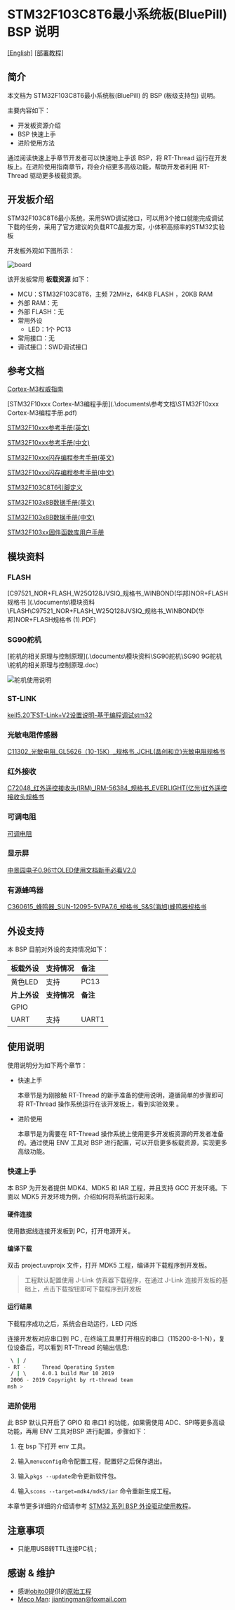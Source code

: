 # STM32F103C8T6最小系统板(BluePill) BSP 说明

[[English]](README.md)
[[部署教程]](deplay.md)

## 简介

本文档为 STM32F103C8T6最小系统板(BluePill) 的 BSP (板级支持包) 说明。

主要内容如下：

- 开发板资源介绍
- BSP 快速上手
- 进阶使用方法

通过阅读快速上手章节开发者可以快速地上手该 BSP，将 RT-Thread 运行在开发板上。在进阶使用指南章节，将会介绍更多高级功能，帮助开发者利用 RT-Thread 驱动更多板载资源。



## 开发板介绍

STM32F103C8T6最小系统，采用SWD调试接口，可以用3个接口就能完成调试下载的任务，采用了官方建议的负载RTC晶振方案，小体积高频率的STM32实验板

开发板外观如下图所示：

![board](figures/Bluepill_pinout.png)

该开发板常用 **板载资源** 如下：

- MCU：STM32F103C8T6，主频 72MHz，64KB FLASH ，20KB RAM
- 外部 RAM：无
- 外部 FLASH：无
- 常用外设
  - LED：1个 PC13
- 常用接口：无
- 调试接口：SWD调试接口

## 参考文档

 [Cortex-M3权威指南](.\documents\参考文档\Cortex-M3权威指南.pdf) 

 [STM32F10xxx Cortex-M3编程手册](.\documents\参考文档\STM32F10xxx Cortex-M3编程手册.pdf) 

 [STM32F10xxx参考手册(英文)](.\documents\参考文档\STM32F10xxx参考手册（英文）.pdf) 

 [STM32F10xxx参考手册(中文)](.\documents\参考文档\STM32F10xxx参考手册（中文）.pdf) 

 [STM32F10xxx闪存编程参考手册(英文)](.\documents\参考文档\STM32F10xxx闪存编程参考手册（英文）.pdf) 

 [STM32F10xxx闪存编程参考手册(中文)](.\documents\参考文档\STM32F10xxx闪存编程参考手册（中文）.pdf) 

 [STM32F103C8T6引脚定义](.\documents\参考文档\STM32F103C8T6引脚定义.xlsx) 

 [STM32F103x8B数据手册(英文)](.\documents\参考文档\STM32F103x8B数据手册（英文）.pdf )

 [STM32F103x8B数据手册(中文)](.\documents\参考文档\STM32F103x8B数据手册（中文）.pdf) 

 [STM32F103xx固件函数库用户手册](.\documents\参考文档\STM32F103xx固件函数库用户手册.pdf) 

## 模块资料

### FLASH

 [C97521_NOR+FLASH_W25Q128JVSIQ_规格书_WINBOND(华邦)NOR+FLASH规格书 ](.\documents\模块资料\FLASH\C97521_NOR+FLASH_W25Q128JVSIQ_规格书_WINBOND(华邦)NOR+FLASH规格书 (1).PDF) 

### SG90舵机

[舵机的相关原理与控制原理](.\documents\模块资料\SG90舵机\SG90 9G舵机\舵机的相关原理与控制原理.doc)

![舵机使用说明](.\documents\模块资料\SG90舵机\舵机使用说明.png)

### ST-LINK

 [keil5.20下ST-Link+V2设置说明-基于编程调试stm32](.\documents\模块资料\ST-LINK\keil5.20下ST-Link+V2设置说明-基于编程调试stm32.pdf) 

### 光敏电阻传感器

 [C11302_光敏电阻_GL5626（10-15K）_规格书_JCHL(晶创和立)光敏电阻规格书](.\documents\模块资料\光敏电阻传感器\C11302_光敏电阻_GL5626（10-15K）_规格书_JCHL(晶创和立)光敏电阻规格书.PDF) 

### 红外接收

 [C72048_红外遥控接收头(IRM)_IRM-56384_规格书_EVERLIGHT(亿光)红外遥控接收头规格书](.\documents\模块资料\红外接收\C72048_红外遥控接收头(IRM)_IRM-56384_规格书_EVERLIGHT(亿光)红外遥控接收头规格书.PDF) 

### 可调电阻

 [可调电阻](.\documents\模块资料\可调电阻\可调电阻.pdf) 

### 显示屏

 [中景园电子0.96寸OLED使用文档新手必看V2.0](.\documents\模块资料\显示屏\中景园电子0.96寸OLED使用文档新手必看V2.0.pdf) 

### 有源蜂鸣器

 [C360615_蜂鸣器_SUN-12095-5VPA7.6_规格书_S&S(海旭)蜂鸣器规格书](.\documents\模块资料\有源蜂鸣器\C360615_蜂鸣器_SUN-12095-5VPA7.6_规格书_S&S(海旭)蜂鸣器规格书.PDF) 

## 外设支持

本 BSP 目前对外设的支持情况如下：

| **板载外设**      | **支持情况** | **备注**                              |
| :----------------- | :----------- | :------------------------------------- |
| 	黄色LED		    |     支持      |       PC13                          |
| **片上外设**      | **支持情况** | **备注**                              |
| GPIO              |              |          |
| UART              |     支持     | UART1                                |



## 使用说明

使用说明分为如下两个章节：

- 快速上手

    本章节是为刚接触 RT-Thread 的新手准备的使用说明，遵循简单的步骤即可将 RT-Thread 操作系统运行在该开发板上，看到实验效果 。

- 进阶使用

    本章节是为需要在 RT-Thread 操作系统上使用更多开发板资源的开发者准备的。通过使用 ENV 工具对 BSP 进行配置，可以开启更多板载资源，实现更多高级功能。


### 快速上手

本 BSP 为开发者提供 MDK4、MDK5 和 IAR 工程，并且支持 GCC 开发环境。下面以 MDK5 开发环境为例，介绍如何将系统运行起来。

#### 硬件连接

使用数据线连接开发板到 PC，打开电源开关。

#### 编译下载

双击 project.uvprojx 文件，打开 MDK5 工程，编译并下载程序到开发板。

> 工程默认配置使用 J-Link 仿真器下载程序，在通过 J-Link 连接开发板的基础上，点击下载按钮即可下载程序到开发板

#### 运行结果

下载程序成功之后，系统会自动运行，LED 闪烁

连接开发板对应串口到 PC , 在终端工具里打开相应的串口（115200-8-1-N），复位设备后，可以看到 RT-Thread 的输出信息:

```bash
 \ | /
- RT -     Thread Operating System
 / | \     4.0.1 build Mar 10 2019
 2006 - 2019 Copyright by rt-thread team
msh >
```
### 进阶使用

此 BSP 默认只开启了 GPIO 和 串口1 的功能，如果需使用 ADC、SPI等更多高级功能，再用 ENV 工具对BSP 进行配置，步骤如下：

1. 在 bsp 下打开 env 工具。

2. 输入`menuconfig`命令配置工程，配置好之后保存退出。

3. 输入`pkgs --update`命令更新软件包。

4. 输入`scons --target=mdk4/mdk5/iar` 命令重新生成工程。

本章节更多详细的介绍请参考 [STM32 系列 BSP 外设驱动使用教程](../docs/STM32系列BSP外设驱动使用教程.md)。



## 注意事项

- 只能用USB转TTL连接PC机 ;



## 感谢 & 维护

- 感谢[obito0](https://github.com/obito0)提供的[原始工程](../stm32f103-mini-system)
- [Meco Man](https://github.com/mysterywolf): jiantingman@foxmail.com